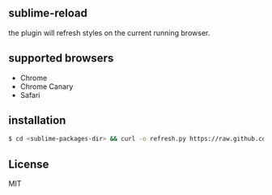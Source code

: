## sublime-reload

the plugin will refresh styles on the current running browser.

## supported browsers

  - Chrome
  - Chrome Canary
  - Safari

## installation

```bash
$ cd <sublime-packages-dir> && curl -o refresh.py https://raw.github.com/yields/st3-refresh-on-save/master/__init__.py
```

## License

MIT
